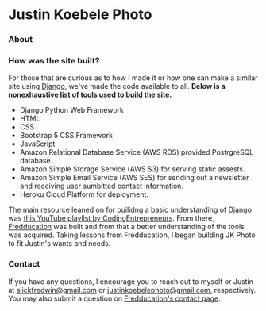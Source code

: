 # Justin Koebele Photo

### About
  
### How was the site built?
For those that are curious as to how I made it or how one can make a 
similar site using [Django](https://www.djangoproject.com/), we've made the code available to all. **Below is a nonexhaustive list of tools used to build the site.** 

- Django Python Web Framework
- HTML
- CSS
- Bootstrap 5 CSS Framework
- JavaScript
- Amazon Relational Database Service (AWS RDS) provided PostrgreSQL database.
- Amazon Simple Storage Service (AWS S3) for serving static assests.  
- Amazon Simple Email Service (AWS SES) for sending out a newsletter and receiving user sumbitted contact information.
- Heroku Cloud Platform for deployment.

The main resource leaned on for builidng a basic understanding of Django was [this YouTube playlist by CodingEntrepreneurs](https://youtube.com/playlist?list=PLEsfXFp6DpzRMby_cSoWTFw8zaMdTEXgL&si=_ePrR3U87arvJmvQ). From there, [Fredducation](https://www.fredducation.co/) was built and from that a better understanding of the tools was acquired. Taking lessons from Fredducation, I began building JK Photo to fit Justin's wants and needs. 

### Contact
If you have any questions, I encourage you to reach out to myself or Justin at slickfredwin@gmail.com or justinkoebelephoto@gmail.com, respectively. You may also submit a question on [Fredducation's contact page](https://www.fredducation.co/contact/). 